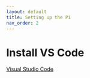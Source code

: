 ```yaml
---
layout: default
title: Setting up the Pi
nav_order: 2
---
```


# Install VS Code

[Visual Studio Code](https://code.visualstudio.com/docs/setup/raspberry-pi)
